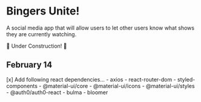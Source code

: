 # Bingers Unite!
A social media app that will allow users to let other users know what shows they are currently watching.

🚧 Under Construction! 🚧

## February 14
[x] Add following react dependencies...
    - axios
    - react-router-dom
    - styled-components
    - @material-ui/core
    - @material-ui/icons
    - @material-ui/styles
    - @auth0/auth0-react
    - bulma
    - bloomer


